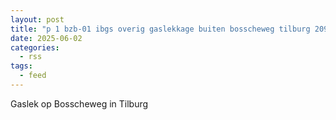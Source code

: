 ```yaml
---
layout: post
title: "p 1 bzb-01 ibgs overig gaslekkage buiten bosscheweg tilburg 209092 209433"
date: 2025-06-02
categories: 
  - rss
tags: 
  - feed
---
```


Gaslek op Bosscheweg in Tilburg
